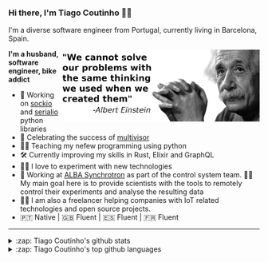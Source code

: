 ### Hi there, I'm Tiago Coutinho 🧑‍💻

I'm a diverse software engineer from Portugal, currently living in Barcelona, Spain.
  
  <img width="400" align="right" src="resources/albert_einstein.png" />

**I'm a husband, software engineer, bike addict** 

- 🐍 Working on [sockio][2] and [serialio][3] python libraries
- 🎉 Celebrating the success of [multivisor][4]
- 🧑‍🏫 Teaching my nefew programming using python 
- 🛠 Currently improving my skills in Rust, Elixir and GraphQL 
- 👨‍🔬 I love to experiment with new technologies
- 💼 Working at [ALBA Synchrotron][1] as part of the control system team. 
  👩‍🔬 My main goal here is to provide scientists with the tools to remotely control their
  experiments and analyse the resulting data
- 🧑‍🔧 I am also a freelancer helping companies with IoT related technologies
  and open source projects.
- 🇵🇹 Native | 🇬🇧 Fluent | 🇪🇸 Fluent | 🇫🇷 Fluent

---
<div>
<div>
<details>
  <summary>:zap: Tiago Coutinho's github stats</summary>
  <p align="center"> 
    <img width="500" src="https://github-readme-stats.vercel.app/api?username=tiagocoutinho&show_icons=true&hide_border=true&hide_title=true" />
  </p>
</details>
</div>
<div>
<details>
  <summary>:zap: Tiago Coutinho's top github languages</summary>
  <p align="center">
    <img src="https://github-readme-stats.vercel.app/api/top-langs/?username=tiagocoutinho" />
  </p>
</details>
</div>
</div>

[1]: https://www.cells.es/
[2]: https://github.com/tiagocoutinho/sockio
[3]: https://github.com/tiagocoutinho/serialio
[4]: https://github.com/tiagocoutinho/multivisor
